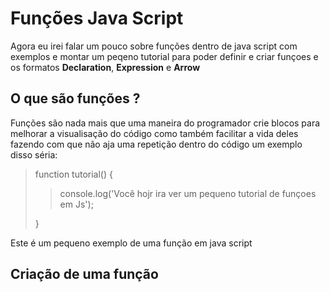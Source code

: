 # Funções Java Script
Agora eu irei falar um pouco sobre funções dentro de java script com exemplos e montar um peqeno tutorial para poder definir e criar
funçoes e os formatos **Declaration**, **Expression** e **Arrow**

## O que são funções ?
Funções são nada mais que uma maneira do programador crie blocos para melhorar a visualisação do código como também facilitar a vida deles 
fazendo com que não aja uma repetição dentro do código um exemplo disso séria:
> function tutorial() {
>> console.log('Você hojr ira ver um pequeno tutorial de funçoes em Js');
>
> }

Este é um pequeno exemplo de uma função em java script

## Criação de uma função 
    
